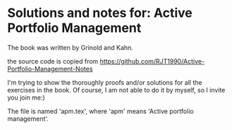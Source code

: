 # Solutions and notes for: Active Portfolio Management
The book was written by Grinold and Kahn.

the source code is copied from https://github.com/RJT1990/Active-Portfolio-Management-Notes

I'm trying to show the thoroughly proofs and/or solutions for all the exercises in the book.
Of course, I am not able to do it by myself, so I invite you join me:)

The file is named 'apm.tex', where 'apm' means 'Active portfolio management'.
